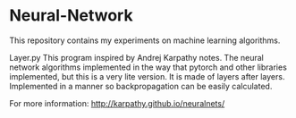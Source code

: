 # Neural-Network
  This repository contains my experiments on machine learning algorithms.

Layer.py
  This program inspired by Andrej Karpathy notes. The neural network algorithms implemented in the way that pytorch and other libraries implemented, but this is a very lite version. It is made of layers after layers.
  Implemented in a manner so backpropagation can be easily calculated.
  
  For more information: http://karpathy.github.io/neuralnets/
